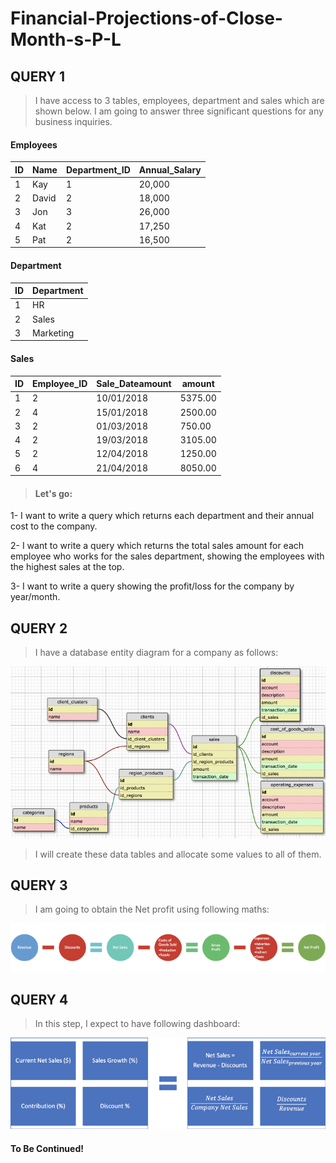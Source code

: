 # Financial-Projections-of-Close-Month-s-P-L

## QUERY 1


> I have access to 3 tables, employees, department and sales which are shown below. I am going to answer three significant questions for any business inquiries.

#### Employees
| ID | Name | Department_ID | Annual_Salary |
| --- | --- | --- | --- |
| 1 | Kay | 1 | 20,000 |
| 2 | David | 2 | 18,000 |
| 3 | Jon | 3 | 26,000 |
| 4 | Kat | 2 | 17,250 |
| 5 | Pat | 2 | 16,500 |

#### Department
| ID | Department | 
| --- | --- | 
| 1 | HR | 
| 2 | Sales | 
| 3 | Marketing | 

#### Sales
| ID | Employee_ID | Sale_Dateamount | amount |
| --- | --- | --- | --- |
| 1 | 2 | 10/01/2018 | 5375.00 |
| 2 | 4 | 15/01/2018 | 2500.00 |
| 3 | 2 | 01/03/2018 | 750.00 |
| 4 | 2 | 19/03/2018 | 3105.00 |
| 5 | 2 | 12/04/2018 | 1250.00 |
| 6 | 4 | 21/04/2018 | 8050.00 |

> #### Let's go:

1- I want to write a query which returns each department and their annual cost to the company.

2- I want to write a query which returns the total sales amount for each employee who works for the sales department, showing the employees with the highest sales at the top.

3- I want to write a query showing the profit/loss for the company by year/month.


## QUERY 2


> I have a database entity diagram for a company as follows:

![This is an image](https://github.com/znawfar/Financial-Projections-of-Close-Month-s-P-L/blob/main/Database%20Entity%20Diagram.png)

> I will create these data tables and allocate some values to all of them.


## QUERY 3

> I am going to obtain the Net profit using following maths:


![This is an image](https://github.com/znawfar/Financial-Projections-of-Close-Month-s-P-L/blob/main/NetProfit.png)


## QUERY 4


> In this step, I expect to have following dashboard:

![This is an image](https://github.com/znawfar/Financial-Projections-of-Close-Month-s-P-L/blob/main/GrowthModel.png)

#### To Be Continued!
